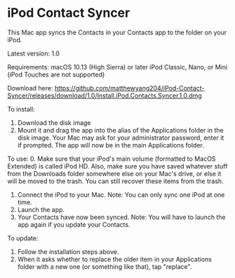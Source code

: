 # iPod Contact Syncer
This Mac app syncs the Contacts in your Contacts app to the folder on your iPod.

Latest version: 1.0

Requirements:
macOS 10.13 (High Sierra) or later
iPod Classic, Nano, or Mini (iPod Touches are not supported)

Download here:
https://github.com/matthewyang204/iPod-Contact-Syncer/releases/download/1.0/Install.iPod.Contacts.Syncer.1.0.dmg

To install:
1. Download the disk image
2. Mount it and drag the app into the alias of the Applications folder in the disk image. Your Mac may ask for your administrator password, enter it if prompted. The app will now be in the main Applications folder.

To use:
0. Make sure that your iPod's main volume (formatted to MacOS Extended) is called iPod HD. Also, make sure you have saved whatever stuff from the Downloads folder somewhere else on your Mac's drive, or else it will be moved to the trash. You can still recover these items from the trash.
1. Connect the iPod to your Mac. Note: You can only sync one iPod at one time.
2. Launch the app.
3. Your Contacts have now been synced. Note: You will have to launch the app again if you update your Contacts.

To update:
1. Follow the installation steps above.
2. When it asks whether to replace the older item in your Applications folder with a new one (or something like that), tap "replace".

